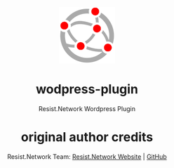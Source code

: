 <p align="center"><img src="https://github.com/resist-network/extras-pack/blob/master/images/128x128.png?raw=true"></p>
<h1 align="center">wodpress-plugin</h1>
<p align="center">Resist.Network Wordpress Plugin</p>

<h1 align="center">original author credits</h1>
<p align="center">Resist.Network Team: <a href="https://resist.network">Resist.Network Website</a> | <a href="https://github.com/resist-network">GitHub</a></p>